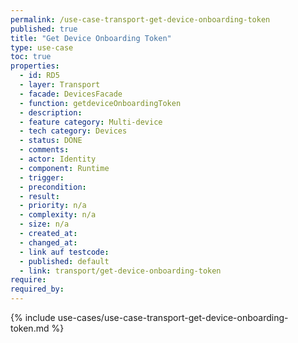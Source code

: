 ```yaml
---
permalink: /use-case-transport-get-device-onboarding-token
published: true
title: "Get Device Onboarding Token"
type: use-case
toc: true
properties:
  - id: RD5
  - layer: Transport
  - facade: DevicesFacade
  - function: getdeviceOnboardingToken
  - description:
  - feature category: Multi-device
  - tech category: Devices
  - status: DONE
  - comments:
  - actor: Identity
  - component: Runtime
  - trigger:
  - precondition:
  - result:
  - priority: n/a
  - complexity: n/a
  - size: n/a
  - created_at:
  - changed_at:
  - link auf testcode:
  - published: default
  - link: transport/get-device-onboarding-token
require:
required_by:
---
```


{% include use-cases/use-case-transport-get-device-onboarding-token.md %}
